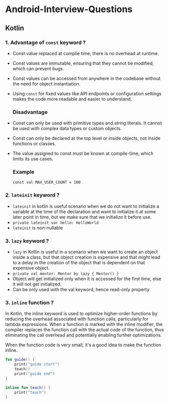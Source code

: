 # Android-Interview-Questions

## Kotlin 

### 1. Advantage of `const` keyword ? 
- Const value replaced at complie time, there is no overhead at runtime.
- Const values are immutable, ensuring that they cannot be modified, which can prevent bugs.
- Const values can be accessed from anywhere in the codebase without the need for object instantiation.
- Using `const` for fixed values like API endpoints or configuration settings makes the code more readable and easier to understand.
  
  ### Disadvantage
- Const can only be used with primitive types and string literals. It cannot be used with complex data types or custom objects.
- Const can only be declared at the top level or inside objects, not inside functions or classes.
- The value assigned to const must be known at compile-time, which limits its use cases.

  ### Example

   `const val MAX_USER_COUNT = 100`
  

### 2. `lateinit` keyword ?
  - `lateinit` in kotlin is useful scenario when we do not want to initialize a variable at the time of the declaration and want to
    initialize it at some later point in time, but we make sure that we initialize it before use.
  - `private lateinit var hello: HelloWorld`
  - `lateinit` is non-nullable


### 3. `lazy` keyword ?
 - `lazy` in Kotlin is useful in a scenario when we want to create an object inside a class, but that object creation is expensive and
   that might lead to a delay in the creation of the object that is dependent on that expensive object.
 - `private val mentor: Mentor by lazy { Mentor() }`
 - Object will get initialized only when it is accessed for the first time, else it will not get initialized.
 - Can be only used with the val keyword, hence read-only property

### 3. `inline` function ?
In Kotlin, the inline keyword is used to optimize higher-order functions by reducing the overhead associated with function calls, particularly for lambda expressions. 
When a function is marked with the inline modifier, the compiler replaces the function call with the actual code of the function, thus eliminating the call overhead and potentially enabling further optimizations.

When the function code is very small, it's a good idea to make the function inline.

```kotlin
fun guide() {
    print("guide start")
    teach()
    print("guide end")
}

inline fun teach() {
    print("teach")
}
```
